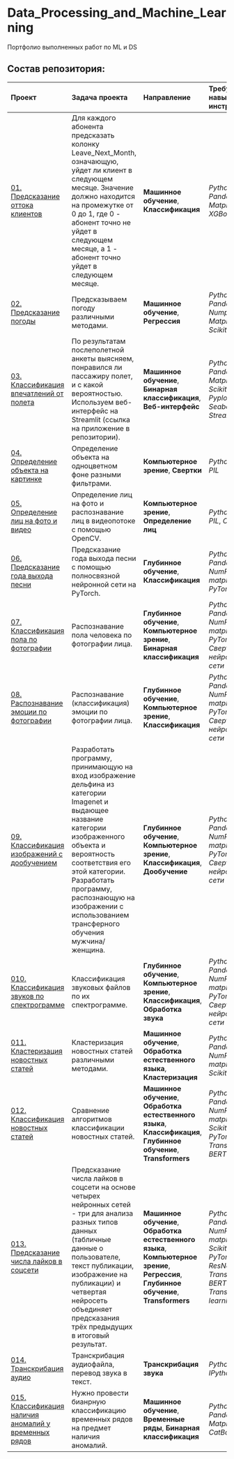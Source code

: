 # Data_Processing_and_Machine_Learning
Портфолио выполненных работ по ML и DS

## Состав репозитория:

|**Проект**|**Задача проекта**|**Направление**|**Требуемые навыки и инструменты**|
|:-----------------|:-------------------------------|:-----------|:-----------|
|[01. Предсказание оттока клиентов](https://github.com/goralex02/Data_Processing_and_Machine_Learning/blob/main/01_Subscribers_Outflow.ipynb)|Для каждого абонента предсказать колонку Leave_Next_Month, означающую, уйдет ли клиент в следующем месяце. Значение должно находится на промежутке от 0 до 1, где 0 - абонент точно не уйдет в следующем месяце, а 1 - абонент точно уйдет в следующем месяце.|**Машинное обучение**, **Классификация**|*Python*, *Pandas*, *Matplotlib*, *XGBoost*|
|[02. Предсказание погоды](https://github.com/goralex02/Data_Processing_and_Machine_Learning/blob/main/5_weather_predictions.ipynb)|Предсказываем погоду различными методами.|**Машинное обучение**, **Регрессия**|*Python*, *Pandas*, *Numpy*, *Matplotlib*, *Scikit-learn*|
|[03. Классификация впечатлений от полета](https://github.com/goralex02/Flight_satisfaction)|По результатам послеполетной анкеты выясняем, понравился ли пассажиру полет, и с какой вероятностью. Используем веб-интерфейс на Streamlit (ссылка на приложение в репозитории).|**Машинное обучение**, **Бинарная классификация**, **Веб-интерфейс**|*Python*, *Pandas*, *Matplotlib*, *Scikit-learn*, *Pyplot*, *Seaborn*, *Streamlit*|
|[04. Определение объекта на картинке](https://github.com/goralex02/Data_Processing_and_Machine_Learning/blob/main/04_object_detection.ipynb)|Определение объекта на одноцветном фоне разными фильтрами.|**Компьютерное зрение**, **Свертки**|*Python*, *SciPy*, *PIL*|
|[05. Определение лиц на фото и видео](https://github.com/goralex02/Data_Processing_and_Machine_Learning/blob/main/05_opencv_and_face_recognition.ipynb)|Определение лиц на фото и распознавание лиц в видеопотоке с помощью OpenCV.|**Компьютерное зрение**, **Определение лиц**|*Python*, *SciPy*, *PIL*, *OpenCV*|
|[06. Предсказание года выхода песни](https://github.com/goralex02/Data_Processing_and_Machine_Learning/blob/main/06_PyTorch_regression_fully_connected.ipynb)|Предсказание года выхода песни с помощью полносвязной нейронной сети на PyTorch.|**Глубинное обучение**, **Классификация**|*Python*, *Pandas*, *NumPy*, *matplotlib*, *PyTorch*|
|[07. Классификация пола по фотографии](https://github.com/goralex02/Data_Processing_and_Machine_Learning/blob/main/07_gender_classification.ipynb)|Распознавание пола человека по фотографии лица.|**Глубинное обучение**, **Компьютерное зрение**, **Бинарная классификация**|*Python*, *Pandas*, *NumPy*, *matplotlib*, *PyTorch*, *Сверточные нейронные сети*|
|[08. Распознавание эмоции по фотографии](https://github.com/goralex02/Data_Processing_and_Machine_Learning/blob/main/08_emotion_recognition.ipynb)|Распознавание (классификация) эмоции по фотографии лица.|**Глубинное обучение**, **Компьютерное зрение**, **Классификация**|*Python*, *Pandas*, *NumPy*, *matplotlib*, *PyTorch*, *Сверточные нейронные сети*|
|[09. Классификация изображений с дообучением](https://github.com/goralex02/Data_Processing_and_Machine_Learning/blob/main/09_image_processing.ipynb)|Разработать программу, принимающую на вход изображение дельфина из категории Imagenet и выдающее название категории изображенного объекта и вероятность соответствия его этой категории. Разработать программу, распознающую на изображении с использованием трансферного обучения мужчина/женщина.|**Глубинное обучение**, **Компьютерное зрение**, **Классификация**, **Дообучение**|*Python*, *Pandas*, *NumPy*, *matplotlib*, *PyTorch*, *Сверточные нейронные сети*|
|[010. Классификация звуков по спектрограмме](https://github.com/goralex02/Data_Processing_and_Machine_Learning/blob/main/010_Sounds_classification.ipynb)|Классификация звуковых файлов по их спектрограмме.|**Глубинное обучение**, **Компьютерное зрение**, **Классификация**, **Обработка звука**|*Python*, *Pandas*, *NumPy*, *matplotlib*, *PyTorch*, *Сверточные нейронные сети*|
|[011. Кластеризация новостных статей](https://github.com/goralex02/Data_Processing_and_Machine_Learning/blob/main/011_Text_clustering.ipynb)|Кластеризация новостных статей различными методами.|**Машинное обучение**, **Обработка естественного языка**, **Кластеризация**|*Python*, *Pandas*, *NumPy*, *matplotlib*, *Scikit-learn*|
|[012. Классификация новостных статей](https://github.com/goralex02/Data_Processing_and_Machine_Learning/blob/main/012_Text_classification.ipynb)|Сравнение алгоритмов классификации новостных статей.|**Машинное обучение**, **Обработка естественного языка**, **Классификация**, **Глубинное обучение**, **Transformers**|*Python*, *Pandas*, *NumPy*, *matplotlib*, *Scikit-learn*, *PyTorch*, *Transformers*, *BERT*|
|[013. Предсказание числа лайков в соцсети](https://github.com/goralex02/Likes_prediction)|Предсказание числа лайков в соцсети на основе четырех нейронных сетей - три для анализа разных типов данных (табличные данные о пользователе, текст публикации, изображение на публикации) и четвертая нейросеть объединяет предсказания трёх предыдущих в итоговый результат.|**Машинное обучение**, **Обработка естественного языка**, **Компьютерное зрение**, **Регрессия**, **Глубинное обучение**, **Transformers**|*Python*, *Pandas*, *NumPy*, *matplotlib*, *Scikit-learn*, *PyTorch*, *ResNet*, *Transformers*, *BERT*, *Transfer learning*|
|[014. Транскрибация аудио](https://github.com/goralex02/Data_Processing_and_Machine_Learning/blob/main/014_Audio_transcribation.ipynb)|Транскрибация аудиофайла, перевод звука в текст.|**Транскрибация звука**|*Python*, *IPython*, *vosk*|
|[015. Классификация наличия аномалий у временных рядов](https://github.com/goralex02/vk-ds-test-2024/blob/main/solution.ipynb)|Нужно провести бианрную классификацию временных рядов на предмет наличия аномалий.|**Машинное обучение**, **Временные ряды**, **Бинарная классификация**|*Python*, *Pandas*, *Matplotlib*, *CatBoost*|
